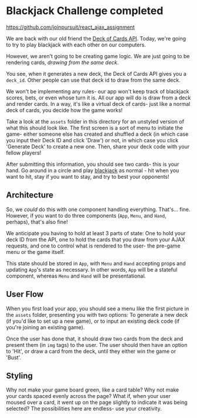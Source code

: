 # Blackjack Challenge completed 

https://github.com/joinpursuit/react_ajax_assignment

We are back with our old friend the [Deck of Cards API](https://deckofcardsapi.com/). Today, we're going to try to play blackjack with each other on our computers.

However, we aren't going to be creating game logic. We are just going to be rendering cards, _drawing from the same deck_.

You see, when it generates a new deck, the Deck of Cards API gives you a `deck_id`. Other people can use that deck id to draw from the same deck.

We won't be implementing any rules- our app won't keep track of blackjack scores, bets, or even whose turn it is. All our app will do is draw from a deck and render cards. In a way, it's like a virtual deck of cards- just like a normal deck of cards, you decide how the game works!

Take a look at the `assets` folder in this directory for an unstyled version of what this should look like. The first screen is a sort of menu to initiate the game- either someone else has created and shuffled a deck (in which case you input their Deck ID and click 'Draw') or not, in which case you click 'Generate Deck' to create a new one. Then, share your deck code with your fellow players!

After submitting this information, you should see two cards- this is your hand. Go around in a circle and play [blackjack](https://en.wikipedia.org/wiki/Blackjack) as normal - hit when you want to hit, stay if you want to stay, and try to best your opponents!

## Architecture

So, we _could_ do this with one component handling everything. That's... fine. However, if you want to do three components (`App`, `Menu`, and `Hand`, perhaps), that's also fine!

We anticipate you having to hold at least 3 parts of state: One to hold your deck ID from the API, one to hold the cards that you draw from your AJAX requests, and one to control what is rendered to the user- the pre-game menu or the game itself.

This state should be stored in `App`, with `Menu` and `Hand` accepting props and updating `App`'s state as necessary. In other words, `App` will be a stateful component, whereas `Menu` and `Hand` will be presentational.

## User Flow

When you first load your app, you should see a menu like the first picture in the `assets` folder, presenting you with two options: To generate a new deck (if you'd like to set up a new game), or to input an existing deck code (if you're joining an existing game).

Once the user has done that, it should draw two cards from the deck and present them (in `img` tags) to the user. The user should then have an option to 'Hit', or draw a card from the deck, until they either win the game or 'Bust'.

## Styling

Why not make your game board green, like a card table? Why not make your cards spaced evenly across the page? What if, when your user moused over a card, it went up on the page slightly to indicate it was being selected? The possibilities here are endless- use your creativity.
